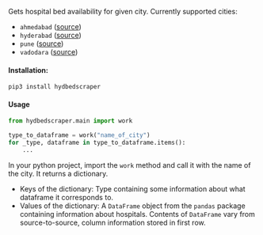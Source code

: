 Gets hospital bed availability for given city. Currently supported cities:

* `ahmedabad` ([source](https://ahna.org.in/covid19.html))
* `hyderabad` ([source](http://164.100.112.24/SpringMVC/Hospital_Beds_Statistic_Bulletin_citizen.html))
* `pune` ([source](https://www.divcommpunecovid.com/ccsbeddashboard/hsr))
* `vadodara` ([source](https://vmc.gov.in/Covid19VadodaraApp/Default.aspx))

#### Installation:

```shell script
pip3 install hydbedscraper
```

#### Usage

```python
from hydbedscraper.main import work

type_to_dataframe = work("name_of_city")
for _type, dataframe in type_to_dataframe.items():
    ...
```

In your python project, import the `work` method and call it with the name of the city. It returns a dictionary.

* Keys of the dictionary: Type containing some information about what dataframe it corresponds to.
* Values of the dictionary: A `DataFrame` object from the `pandas` package containing information about hospitals. Contents of `DataFrame` vary from source-to-source, column information stored in first row.
